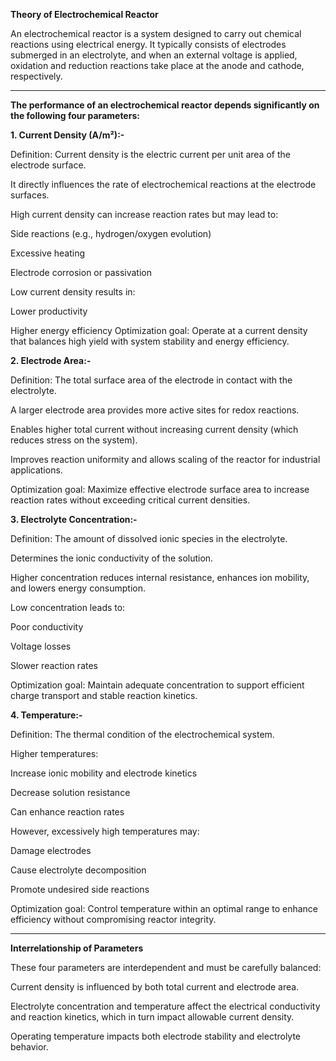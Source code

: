 ****Theory of Electrochemical Reactor****<br>

 An electrochemical reactor is a system designed to carry out chemical reactions using electrical energy. It typically consists of electrodes submerged in an electrolyte, and when an external voltage is applied, oxidation and reduction reactions take place at the anode and cathode, respectively.

 ---

****The performance of an electrochemical reactor depends significantly on the following four parameters:****

****1. Current Density (A/m²):-****

Definition: Current density is the electric current per unit area of the electrode surface.

It directly influences the rate of electrochemical reactions at the electrode surfaces.

High current density can increase reaction rates but may lead to:

Side reactions (e.g., hydrogen/oxygen evolution)

Excessive heating

Electrode corrosion or passivation


Low current density results in:

Lower productivity

Higher energy efficiency
Optimization goal: Operate at a current density that balances high yield with system stability and energy efficiency.


 

****2. Electrode Area:-****

Definition: The total surface area of the electrode in contact with the electrolyte.

A larger electrode area provides more active sites for redox reactions.

Enables higher total current without increasing current density (which reduces stress on the system).

Improves reaction uniformity and allows scaling of the reactor for industrial applications.


Optimization goal: Maximize effective electrode surface area to increase reaction rates without exceeding critical current densities.

****3. Electrolyte Concentration:-****

Definition: The amount of dissolved ionic species in the electrolyte.

Determines the ionic conductivity of the solution.

Higher concentration reduces internal resistance, enhances ion mobility, and lowers energy consumption.

Low concentration leads to:

Poor conductivity

Voltage losses

Slower reaction rates



Optimization goal: Maintain adequate concentration to support efficient charge transport and stable reaction kinetics.<br>

****4. Temperature:-****

Definition: The thermal condition of the electrochemical system.

Higher temperatures:

Increase ionic mobility and electrode kinetics

Decrease solution resistance

Can enhance reaction rates


However, excessively high temperatures may:

Damage electrodes

Cause electrolyte decomposition

Promote undesired side reactions



Optimization goal: Control temperature within an optimal range to enhance efficiency without compromising reactor integrity.


---

****Interrelationship of Parameters****

These four parameters are interdependent and must be carefully balanced:

Current density is influenced by both total current and electrode area.

Electrolyte concentration and temperature affect the electrical conductivity and reaction kinetics, which in turn impact allowable current density.

Operating temperature impacts both electrode stability and electrolyte behavior.


 

 

 
